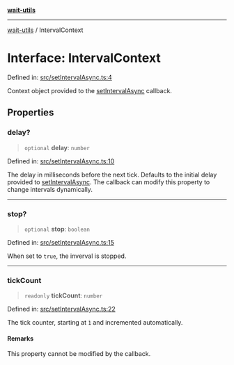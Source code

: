 [**wait-utils**](../README.md)

***

[wait-utils](../globals.md) / IntervalContext

# Interface: IntervalContext

Defined in: [src/setIntervalAsync.ts:4](https://github.com/havelessbemore/wait-utils/blob/6097a4da25e21f745253cc3003ada520ffa15a55/src/setIntervalAsync.ts#L4)

Context object provided to the [setIntervalAsync](../functions/setIntervalAsync.md) callback.

## Properties

### delay?

> `optional` **delay**: `number`

Defined in: [src/setIntervalAsync.ts:10](https://github.com/havelessbemore/wait-utils/blob/6097a4da25e21f745253cc3003ada520ffa15a55/src/setIntervalAsync.ts#L10)

The delay in milliseconds before the next tick.
Defaults to the initial delay provided to [setIntervalAsync](../functions/setIntervalAsync.md).
The callback can modify this property to change intervals dynamically.

***

### stop?

> `optional` **stop**: `boolean`

Defined in: [src/setIntervalAsync.ts:15](https://github.com/havelessbemore/wait-utils/blob/6097a4da25e21f745253cc3003ada520ffa15a55/src/setIntervalAsync.ts#L15)

When set to `true`, the inverval is stopped.

***

### tickCount

> `readonly` **tickCount**: `number`

Defined in: [src/setIntervalAsync.ts:22](https://github.com/havelessbemore/wait-utils/blob/6097a4da25e21f745253cc3003ada520ffa15a55/src/setIntervalAsync.ts#L22)

The tick counter, starting at `1` and incremented automatically.

#### Remarks

This property cannot be modified by the callback.
